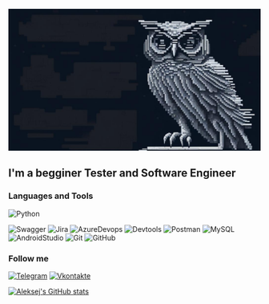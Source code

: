![Header](https://github.com/Push-1UP2/Push-1UP2/blob/main/assets/kandinsky-download-1700682675464.png)

## I'm a begginer Tester and Software Engineer

### Languages and Tools
![Python](https://img.shields.io/badge/-Python-0A1420?style=for-the-badge&logo=Python)

![Swagger](https://img.shields.io/badge/-Swagger-0A1420?style=for-the-badge&logo=Swagger)
![Jira](https://img.shields.io/badge/-Jira-0A1420?style=for-the-badge&logo=Jira&logoColor=0053CD)
![AzureDevops](https://img.shields.io/badge/-Azure_Devops-0A1420?style=for-the-badge&logo=AzureDevops&logoColor=0078D7)
![Devtools](https://img.shields.io/badge/-Devtools-0A1420?style=for-the-badge&logo=GoogleChrome)
![Postman](https://img.shields.io/badge/-Postman-0A1420?style=for-the-badge&logo=Postman)
![MySQL](https://img.shields.io/badge/-MySQL-0A1420?style=for-the-badge&logo=MySQL)
![AndroidStudio](https://img.shields.io/badge/-Android_Studio-0A1420?style=for-the-badge&logo=AndroidStudio)
![Git](https://img.shields.io/badge/-Git-0A1420?style=for-the-badge&logo=Git)
![GitHub](https://img.shields.io/badge/-GitHub-0A1420?style=for-the-badge&logo=GitHub)
<!-- ![Parawise](https://img.shields.io/badge/-Parawise-0A1420?style=for-the-badge&logo=Parawise) -->
<!-- ![Qase](https://img.shields.io/badge/-Qase-0A1420?style=for-the-badge&logo=Qase) -->
<!-- ![Testit](https://img.shields.io/badge/-Testit-0A1420?style=for-the-badge&logo=Testit) -->
<!-- ![Youtrack](https://img.shields.io/badge/-Youtrack-0A1420?style=for-the-badge&logo=Youtrack) -->
<!-- ![SoapUI](https://img.shields.io/badge/-SoapUI-0A1420?style=for-the-badge&logo=SoapUI) -->
<!-- ![CharlesProxy](https://img.shields.io/badge/-Charles_Proxy-0A1420?style=for-the-badge&logo=CharlesProxy) -->
<!-- ![Fiddler](https://img.shields.io/badge/-Fiddler-0A1420?style=for-the-badge&logo=Fiddler) -->

### Follow me
[![Telegram](https://img.shields.io/badge/-Telegram-0A1420?style=for-the-badge&logo=Telegram)](https://t.me/Push_1UP)
[![Vkontakte](https://img.shields.io/badge/-Vkontakte-0A1420?style=for-the-badge&logo=Vk&logoColor=4F7DB3)](https://vk.com/push_1up)

[![Aleksej's GitHub stats](https://github-readme-stats.vercel.app/api?username=Push-1UP2&show_icons=true)](https://github.com/anuraghazra/github-readme-stats)